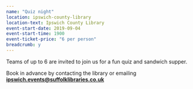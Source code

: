 ```yaml
---
name: "Quiz night"
location: ipswich-county-library
location-text: Ipswich County Library
event-start-date: 2019-09-04
event-start-time: 1900
event-ticket-price: "6 per person"
breadcrumb: y
---
```


Teams of up to 6 are invited to join us for a fun quiz and sandwich supper.

Book in advance by contacting the library or emailing **ipswich.events@suffolklibraries.co.uk**
